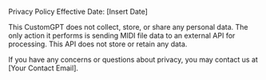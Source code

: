 Privacy Policy
Effective Date: [Insert Date]

This CustomGPT does not collect, store, or share any personal data. The only action it performs is sending MIDI file data to an external API for processing. This API does not store or retain any data.

If you have any concerns or questions about privacy, you may contact us at [Your Contact Email].
